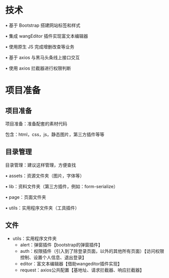 # 技术

• 基于 Bootstrap 搭建网站标签和样式

• 集成 wangEditor 插件实现富文本编辑器

• 使用原生 JS 完成增删改查等业务

• 基于 axios 与黑马头条线上接口交互

• 使用 axios 拦截器进行权限判断



# 项目准备

## 项目准备

项目准备：准备配套的素材代码

包含：html，css，js，静态图片，第三方插件等等



## 目录管理

目录管理：建议这样管理，方便查找

• assets：资源文件夹（图片，字体等）

• lib：资料文件夹（第三方插件，例如：form-serialize）

• page：页面文件夹

• utils：实用程序文件夹（工具插件）



## 文件

- utils：实用程序文件夹
  - alert：弹窗插件【bootstrap的弹窗插件】
  - auth：权限插件（引入到了除登录页面，以外的其他所有页面）【访问权限控制、设置个人信息、退出登录】
  - editor：富文本编辑器【借助wangeditor插件实现】
  - request：axios公共配置【基地址、请求拦截器、响应拦截器】